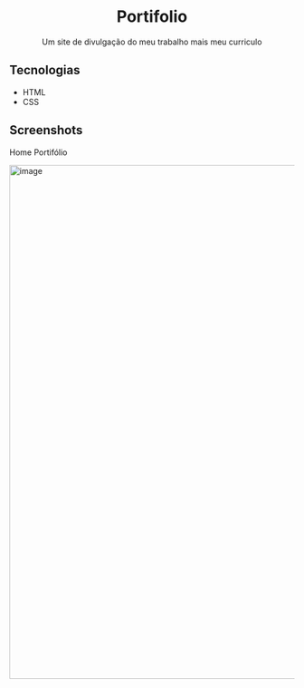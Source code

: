 <h1 align="center">Portifolio</h1>
<p align="center">Um site de divulgação do meu trabalho mais meu curriculo</p>

## Tecnologias
* HTML
* CSS

## Screenshots

<a>
<p>Home Portifólio</p>
  <img width="1742" height="907" alt="image" src="https://github.com/user-attachments/assets/89cce546-9571-4a7a-9d39-2c77e3e4f48a" />
</a>
